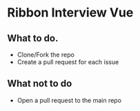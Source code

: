 # Ribbon Interview Vue

## What to do.

* Clone/Fork the repo
* Create a pull request for each issue

## What not to do
* Open a pull request to the main repo

